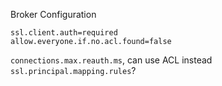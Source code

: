 
Broker Configuration
```properties
ssl.client.auth=required
allow.everyone.if.no.acl.found=false
```
`connections.max.reauth.ms`, can use ACL instead
`ssl.principal.mapping.rules`?
